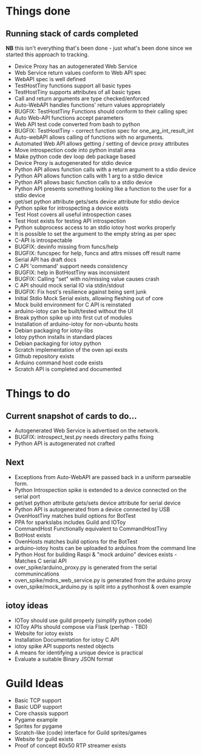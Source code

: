 # Things done

## Running stack of cards completed

**NB** this isn't everything that's been done - just what's been done since we started this approach to tracking.

* Device Proxy has an autogenerated Web Service
* Web Service return values conform to Web API spec
* WebAPI spec is well defined
* TestHostTiny functions support all basic types
* TestHostTiny supports attributes of all basic types
* Call and return arguments are type checked/enforced
* Auto-WebAPI handles functions' return values appropriately
* BUGFIX: TestHostTiny Functions should conform to their calling spec
* Auto Web-API functions accept parameters
* Web API test code converted from bash to python
* BUGFIX: TestHostTiny - correct function spec for one_arg_int_result_int
* Auto-webAPI allows calling of functions with no arguments.
* Automated Web API allows getting / setting of device proxy attributes
* Move introspection code into python install area
* Make python code dev loop deb package based
* Device Proxy is autogenerated for stdio device
* Python API allows function calls with a return argument to a stdio device
* Python API allows function calls with 1 arg to a stdio device
* Python API allows basic function calls to a stdio device
* Python API presents something looking like a function to the user for a stdio device
* get/set python attribute gets/sets device attribute for stdio device
* Python spike for introspecting a device exists
* Test Host covers all useful introspection cases
* Test Host exists for testing API introspection
* Python subprocess access to an stdio iotoy host works properly
* It is possible to set the argument to the empty string as per spec
* C-API is introspectable
* BUGFIX: devinfo missing from funcs/help
* BUGFIX: funcspec for help, funcs and attrs misses off result name
* Serial API has draft docs
* C API 'command' support needs consistency
* BUGFIX: help in BotHostTiny was inconsistent
* BUGFIX: Calling "set" with no/missing value causes crash
* C API should mock serial IO via stdin/stdout
* BUGFIX: Fix host's resilience against being sent junk
* Initial Stdio Mock Serial exists, allowing fleshing out of core
* Mock build environment for C API is reinstated
* arduino-iotoy can be built/tested without the UI
* Break python spike up into first cut of modules
* Installation of arduino-iotoy for non-ubuntu hosts 
* Debian packaging for iotoy-libs
* Iotoy python installs in standard places
* Debian packaging for iotoy python
* Scratch implementation of the oven api exsts
* Github repository exists
* Arduino command host code exists
* Scratch API is completed and documented

# Things to do

## Current snapshot of cards to do...

* Autogenerated Web Service is advertised on the network.
* BUGFIX: introspect_test.py needs directory paths fixing
* Python API is autogenerated not crafted

## Next

* Exceptions from Auto-WebAPI are passed back in a uniform parseable form.
* Python Introspection spike is extended to a device connected on the serial port
* get/set python attribute gets/sets device attribute for serial device
* Python API is autogenerated from a device connected by USB
* OvenHostTiny matches build options for BotTest
* PPA for sparkslabs includes Guild and IOToy
* CommandHost Functionally equivalent to CommandHostTiny
* BotHost exists
* OvenHosts matches build options for the BotTest
* arduino-iotoy hosts can be uploaded to arduinos from the command line
* Python Host for building Raspi & "mock arduino" devices exists - Matches C serial API
* over_spike/arduino_proxy.py is generated from the serial communincations
* oven_spike/mdns_web_service.py is generated from the arduino proxy
* oven_spike/mock_arduino.py is split into a pythonhost & oven example

## iotoy ideas

* IOToy should use guild properly (simplify python code)
* IOToy APIs should compose via Flask (perhap - TBD)
* Website for iotoy exists
* Installation Documentation for iotoy C API
* iotoy spike API supports nested objects
* A means for identifying a unique device is practical
* Evaluate a suitable Binary JSON format

# Guild Ideas

* Basic TCP support
* Basic UDP support
* Core chassis support
* Pygame example
* Sprites for pygame
* Scratch-like (code) interface for Guild sprites/games
* Website for guild exists
* Proof of concept 80x50 RTP streamer exists
